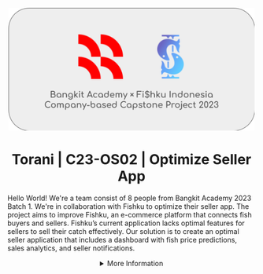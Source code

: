 <p align="center"><img src="https://raw.githubusercontent.com/Torani-Fishku/.github/main/profile/header.png" width="500px"></p>
<h1 align="center"> Torani | C23-OS02 | Optimize Seller App </h1>

Hello World! We're a team consist of 8 people from Bangkit Academy 2023 Batch 1. We're in collaboration with Fishku to optimize their seller app. The project aims to improve Fishku, an e-commerce platform that connects fish buyers and sellers. Fishku’s current application lacks optimal features for sellers to sell their catch effectively. Our solution is to create an optimal seller application that includes a dashboard with fish price predictions, sales analytics, and seller notifications.

<details>
   <summary align="center">More Information</summary>

## Our Team
Our team are formed with three different divisions, each having distinct tasks. The Cloud Computing Division provides an API for data and facilitates the connection between the Machine Learning Division and the Mobile Development Division. The Machine Learning Division is responsible for providing models for price predictions and sales analytics.

### Machine Learning Division
| Bangkit ID | Name | Social Media |
|:----------:|:----:|--------------|
|M017DSX0182|Ghiffari Ahmadijaya|[LinkedIn](https://www.linkedin.com/in/ghiffariahmadijaya/)  [Instagram](https://www.instagram.com/ghiffariahmadijaya/)  |
|M017DSX0231|Eduardo Imanuel Bastian|[LinkedIn](https://www.linkedin.com/in/eduardobastian/)  [Instagram](https://www.instagram.com/eduardoimanuel/)  |
|M181DSX1509|Ridjky Tegar Perkasa|[LinkedIn](https://www.linkedin.com/in/ridjkytegar/)  [Instagram](https://www.instagram.com/rdjkytgr/)  |

### Cloud Computing Division
| Bangkit ID | Name | Social Media |
|:----------:|:----:|--------------|
|C017DSX0665|Muhammad Yaris Ahyadi|[LinkedIn](https://www.linkedin.com/in/yarisahyadi/)  [Instagram](https://www.instagram.com/yarisahyadi/)  |
|C017DSX2376|I Wayan Githa Wiryabawa|[LinkedIn](https://www.linkedin.com/in/i-wayan-githa-wiryabawa-a3a386191)  [Instagram](https://www.instagram.com/githawiryabawa/)  |
|C200DKX4553|Muhamad Nashiruddin Zaki|[LinkedIn](https://www.linkedin.com/in/muhamad-nashiruddin-zaki-4b820414b/)  [Instagram](https://www.instagram.com/muhamadnzaki/)  |

### Mobile Development Division
| Bangkit ID | Name | Social Media |
|:----------:|:----:|--------------|
|A181DSY1066|Sabyna Maharani|[LinkedIn](https://www.linkedin.com/in/sabyna-maharani/)  [Instagram](https://www.instagram.com/sabyn_/)  |
|A368DSX1098|Yauw James Fang Dwiputra Harta|[LinkedIn](https://www.linkedin.com/in/jamesfangyauw/)  [Instagram](https://www.instagram.com/jamesfangyauw/)  |
  
## Repositories

### Machine Learning
1. 

### Cloud Computing
1. 

### Mobile Development
1. [torani-seller-app](https://github.com/Torani-Fishku/torani-seller-app). Fishku Seller App based on Android Platform with Kotlin.
